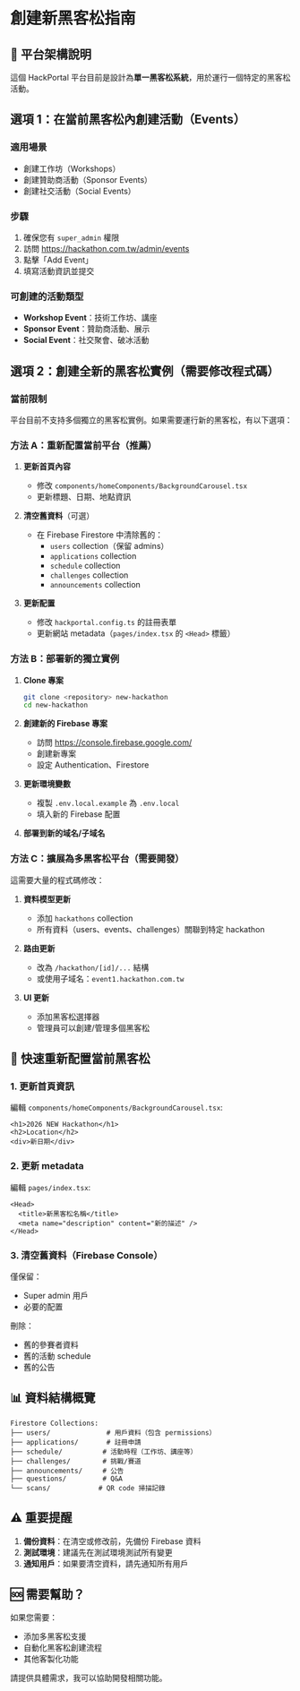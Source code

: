 # 創建新黑客松指南

## 🎯 平台架構說明

這個 HackPortal 平台目前是設計為**單一黑客松系統**，用於運行一個特定的黑客松活動。

## 選項 1：在當前黑客松內創建活動（Events）

### 適用場景
- 創建工作坊（Workshops）
- 創建贊助商活動（Sponsor Events）
- 創建社交活動（Social Events）

### 步驟
1. 確保您有 `super_admin` 權限
2. 訪問 https://hackathon.com.tw/admin/events
3. 點擊「Add Event」
4. 填寫活動資訊並提交

### 可創建的活動類型
- **Workshop Event**：技術工作坊、講座
- **Sponsor Event**：贊助商活動、展示
- **Social Event**：社交聚會、破冰活動

## 選項 2：創建全新的黑客松實例（需要修改程式碼）

### 當前限制
平台目前不支持多個獨立的黑客松實例。如果需要運行新的黑客松，有以下選項：

### 方法 A：重新配置當前平台（推薦）

1. **更新首頁內容**
   - 修改 `components/homeComponents/BackgroundCarousel.tsx`
   - 更新標題、日期、地點資訊

2. **清空舊資料**（可選）
   - 在 Firebase Firestore 中清除舊的：
     - `users` collection（保留 admins）
     - `applications` collection
     - `schedule` collection
     - `challenges` collection
     - `announcements` collection

3. **更新配置**
   - 修改 `hackportal.config.ts` 的註冊表單
   - 更新網站 metadata（`pages/index.tsx` 的 `<Head>` 標籤）

### 方法 B：部署新的獨立實例

1. **Clone 專案**
   ```bash
   git clone <repository> new-hackathon
   cd new-hackathon
   ```

2. **創建新的 Firebase 專案**
   - 訪問 https://console.firebase.google.com/
   - 創建新專案
   - 設定 Authentication、Firestore

3. **更新環境變數**
   - 複製 `.env.local.example` 為 `.env.local`
   - 填入新的 Firebase 配置

4. **部署到新的域名/子域名**

### 方法 C：擴展為多黑客松平台（需要開發）

這需要大量的程式碼修改：

1. **資料模型更新**
   - 添加 `hackathons` collection
   - 所有資料（users、events、challenges）關聯到特定 hackathon

2. **路由更新**
   - 改為 `/hackathon/[id]/...` 結構
   - 或使用子域名：`event1.hackathon.com.tw`

3. **UI 更新**
   - 添加黑客松選擇器
   - 管理員可以創建/管理多個黑客松

## 🔧 快速重新配置當前黑客松

### 1. 更新首頁資訊

編輯 `components/homeComponents/BackgroundCarousel.tsx`:
```tsx
<h1>2026 NEW Hackathon</h1>
<h2>Location</h2>
<div>新日期</div>
```

### 2. 更新 metadata

編輯 `pages/index.tsx`:
```tsx
<Head>
  <title>新黑客松名稱</title>
  <meta name="description" content="新的描述" />
</Head>
```

### 3. 清空舊資料（Firebase Console）

僅保留：
- Super admin 用戶
- 必要的配置

刪除：
- 舊的參賽者資料
- 舊的活動 schedule
- 舊的公告

## 📊 資料結構概覽

```
Firestore Collections:
├── users/              # 用戶資料（包含 permissions）
├── applications/       # 註冊申請
├── schedule/          # 活動時程（工作坊、講座等）
├── challenges/        # 挑戰/賽道
├── announcements/     # 公告
├── questions/         # Q&A
└── scans/            # QR code 掃描記錄
```

## ⚠️ 重要提醒

1. **備份資料**：在清空或修改前，先備份 Firebase 資料
2. **測試環境**：建議先在測試環境測試所有變更
3. **通知用戶**：如果要清空資料，請先通知所有用戶

## 🆘 需要幫助？

如果您需要：
- 添加多黑客松支援
- 自動化黑客松創建流程
- 其他客製化功能

請提供具體需求，我可以協助開發相關功能。

